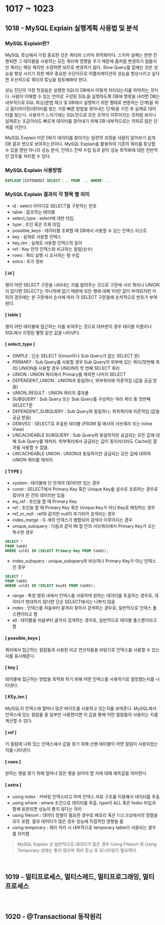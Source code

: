 # 1017 ~ 1023

## 1018 - MySQL Explain 실행계획 사용법 및 분석
### MySQL Explain란?
MySQL 튜닝에서 가장 중요한 것은 쿼리와 스키마 최적화이다. 스키마 설꼐는 한번 진행되면 그 테이블을 사용하는 모든 쿼리에 영향을 주기 때문에 좀처럼 변경하기 힘들지만 쿼리는 해당 쿼리만 수정하면 되므로 변경하기 쉽다. Slow Query를 없애는 것은 성능을 향상 시키기 위한 매우 중요한 수단이므로 어플리케이션의 성능을 향상시키고 싶다면 우선적으로 쿼리의 튜닝을 컴토해봐야 한다.

성능 진단의 가장 첫걸음은 실행한 SQL이 DB에서 어떻게 처리되는지를 파악하는 것이다. 사람이 이해할 수 있는 언어로 구성된 SQL을 실행하도록 DB에 명령을 내리면 DB는 내부적으로 SQL 파싱(문법 체크 및 DB에서 실행하기 위한 형태로 변환하는 단계)을 하고 옵티마이징(데이터를 찾는 가장 빠른 방법을 찾아내는 단계)을 거친 후 실제로 데이터를 찾는다. 사용자가 느끼기에는 SQL만으로 모든 조작이 이루어지는 것처럼 보이나 실제로는 조금이라도 빠르게 데이터를 찾아내기 위해 DB 내부적으로는 의외로 많은 단계를 거친다.

MySQL Explain 이란 DB가 데이터를 찾아가는 일련의 과정을 사람이 알아보기 쉽게 DB 결과 셋으로 보여주는것이다. MySQL Explain을 활용하여 기존의 쿼리를 튜닝할 수 있을 뿐만 아니라 성능 분석, 인덱스 전략 수립 등과 같이 성능 최적화에 대한 전반적인 업무를 처리할 수 있다.

### MySQL Explain 사용방법
```sql
EXPLAIN [EXTENDED] SELECT ... FROM ... WHERE ...
```

### MySQL Explain 결과의 각 항목 별 의미
- id : select 아이디로 SELECT를 구분하는 번호
- table : 참조하는 테이블
- select_type : select에 대한 타입
- type : 조인 혹은 조회 타입
- possible_keys : 데이터를 조회할 때 DB에서 사용할 수 있는 인덱스 리스트
- key : 실제로 사용할 인덱스
- key_len : 실제로 사용할 인덱스의 길이
- ref : Key 안의 인덱스와 비교하는 컬럼(상수)
- rows : 쿼리 실행 시 조사하는 행 수립
- extra : 추가 정보

#### [ id ]
행이 어떤 SELECT 구문을 나타내는 지를 알려주는 것으로 구문에 서브 쿼리나 UNION이 없다면 SELECT는 하나밖에 없기 때문에 모든 행에 대해 1이란 값이 부여되지만 이외의 경우에는 원 구문에서 순서에 따라 각 SELECT 구문들에 순차적으로 번호가 부여된다.

#### [ table ]
행이 어떤 테이블에 접근하는 지를 보여주는 것으로 대부분의 경우 테이블 이름이나 SQL에서 지정된 별명 같은 값을 나타낸다.

#### [ select_type ]
- SIMPLE : 단순 SELECT (Union이나 Sub Query가 없는 SELECT 문)
- PRIMARY : Sub Query를 사용할 경우 Sub Query의 외부에 있는 쿼리(첫번째 쿼리) UNION을 사용할 경우 UNION의 첫 번째 SELECT 쿼리
- UNION : UNION 쿼리에서 Primary를 제외한 나머지 SELECT
- DEPENDENT_UNION : UNION과 동일하나, 외부쿼리에 의존적임 (값을 공급 받음)
- UNION_RESULT : UNION 쿼리의 결과물
- SUBQUERY : Sub Query 또는 Sub Query를 구성하는 여러 쿼리 중 첫번째 SELECT문
- DEPENDENT_SUBQUERY : Sub Query와 동일하나, 외곽쿼리에 의존적임 (값을 공급 받음)
- DERIVED : SELECT로 추출된 테이블 (FROM 절 에서의 서브쿼리 또는 Inline View)
- UNCACHEABLE SUBQUERY : Sub Query와 동일하지만 공급되는 모든 값에 대해 Sub Query를 재처리. 외부쿼리에서 공급되는 값이 동이라더라도 Cache된 결과를 사용할 수 없음.
- UNCACHEABLE UNION : UNION과 동일하지만 공급되는 모든 값에 대하여 UNION 쿼리를 재처리

#### [ TYPE ]
- system : 테이블에 단 한개의 데이터만 있는 경우
- const : SELECT에서 Primary Key 혹은 Unique Key를 살수로 조회하는 경우로 많아야 한 건의 데이터만 있음
- eq_ref : 조인을 할 때 Primary Key
- ref : 조인을 할 때 Primary Key 혹은 Unique Key가 아닌 Key로 매칭하는 경우
- ref_or_null : ref와 같지만 null이 추가되어 검색되는 경우
- index_merge : 두 개의 인덱스가 병합되어 검색이 이루어지는 경우
- unique_subquery : 다음과 같이 IN 절 안의 서브쿼리에서 Primary Key가 오는 특수한 경우
```sql
SELECT *  
FROM tab01  
WHERE col01 IN (SELECT Primary Key FROM tab01);
```
- index_subquery : unique_subquery와 비슷하나 Primary Key가 아닌 인덱스인 경우
```sql
SELECT *  
FROM tab01  
WHERE col01 IN (SELECT key01 FROM tab02);
```
- range : 특정 범위 내에서 인덱스를 사용하여 원하는 데이터를 추출하는 경우로, 데이터가 방대하지 않다면 단순 SELECT에서는 나쁘지 않음
- index : 인덱스를 처음부터 끝까지 찾아서 검색하는 경우로, 일반적으로 인덱스 풀스캔이라고 함
- all : 테이블을 처음부터 끝까지 검색하는 경우로, 일반적으로 테이블 풀스캔이라고 함

#### [ possible_keys ]
쿼리에서 접근하는 컬럼들과 사용된 비교 연산자들을 바탕으로 인덱스를 사용할 수 있는지를 표시해준다.

#### [ key ]
테이블에 접근하는 방법을 최적화 하기 위해 어떤 인덱스를 사용하기로 결정했는지를 나타낸다.

#### [ KEy_len ]
MySQL이 인덱스에 얼마나 많은 바이트를 사용하고 있는지를 보여준다. MySQL에서 인덱스에 있는 컬럼들 중 일부만 사용한다면 이 값을 통해 어떤 컬럼들이 사용되는 지를 계산할 수 있다.

#### [ ref ]
키 컬럼에 나와 있는 인덱스에서 값을 찾기 위해 선행 테이블의 어떤 컬럼이 사용되었는지를 나타낸다.

#### [ rows ]
원하는 행을 찾기 위해 얼마나 많은 행을 읽어야 할 지에 대해 예측값을 의미한다.

#### [ extra ]
- using index : 커버링 인덱스라고 하며 인덱스 자료 구조를 이용해서 데이터를 추출
- using where : where 조건으로 데이터를 추출. type이 ALL 혹은 Index 타입과 함께 표현되면 성능이 좋지 않다는 의미
- using filesort : 데이터 정렬이 필요한 경우로 메모리 혹은 디스크상에서의 정렬을 모두 포함. 결과 데이터가 많은 경우 성능에 직접적인 영향을 줌
- using temporary : 쿼리 처리 시 내부적으로 temporary table이 사용되는 경우를 의미함

> MySQL Explain 상 일반적으로 데이터가 많은 경우 Using Filesort 와 Using Temporary 상태는 좋지 않으며 쿼리 튜닝 후 모니터링이 필요하다.

<br>

## 1019 - 멀티프로세스, 멀티스레드, 멀티프로그래밍, 멀티프로세스
###

<br>

## 1020 - @Transactional 동작원리
### 